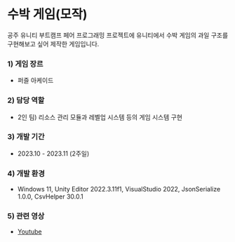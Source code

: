 # 수박 게임(모작)
공주 유니티 부트캠프 페어 프로그래밍 프로젝트에 유니티에서 수박 게임의 과일 구조를 구현해보고 싶어 제작한 게임입니다.

### 1) 게임 장르
- 퍼즐 아케이드
### 2) 담당 역할
- 2인 팀) 리소스 관리 모듈과 레벨업 시스템 등의 게임 시스템 구현
### 3) 개발 기간
- 2023.10 - 2023.11 (2주일)
### 4) 개발 환경
- Windows 11, Unity Editor 2022.3.11f1, VisualStudio 2022, JsonSerialize 1.0.0, CsvHelper 30.0.1
### 5) 관련 영상
- [Youtube](https://youtu.be/zwoIGT1O2zY?si=DTVF9J3VoN93kIKf)

